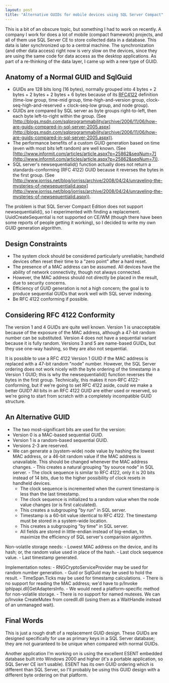 ```yaml
---
layout: post
title: "Alternative GUIDs for mobile devices using SQL Server Compact"
---
```

This is a bit of an obscure topic, but something I had to work on recently. A company I work for does a lot of mobile (compact framework) projects, and all of them use SQL Server CE to store collected data in a database. This data is later synchronized up to a central machine. The synchronization (and other data access) right now is very slow on the devices, since they are using the same code for data access as the desktop applications. As part of a re-thinking of the data layer, I came up with a new type of GUID.



## Anatomy of a Normal GUID and SqlGuid


- GUIDs are 128 bits long (16 bytes), normally grouped into 4 bytes + 2 bytes + 2 bytes + 2 bytes + 6 bytes because of its [RFC4122](http://www.faqs.org/rfcs/rfc4122.html) definition (time-low group, time-mid group, time-high-and-version group, clock-seq-high-and-reserved + clock-seq-low group, and node group).
- GUIDs are compared by SQL server as byte groups right-to-left, then each byte left-to-right within the group. (See [http://blogs.msdn.com/sqlprogrammability/archive/2006/11/06/how-are-guids-compared-in-sql-server-2005.aspx](http://blogs.msdn.com/sqlprogrammability/archive/2006/11/06/how-are-guids-compared-in-sql-server-2005.aspx)).
- The performance benefits of a custom GUID generation based on time (even with most bits left random) are well known. (See [http://www.informit.com/articles/article.aspx?p=25862&seqNum=7](http://www.informit.com/articles/article.aspx?p=25862&seqNum=7)).
- SQL server's newsequentialid() function actually does not return a standards-conforming (RFC 4122) GUID because it reverses the bytes in the first group. (See [http://www.jorriss.net/blog/jorriss/archive/2008/04/24/unraveling-the-mysteries-of-newsequentialid.aspx](http://www.jorriss.net/blog/jorriss/archive/2008/04/24/unraveling-the-mysteries-of-newsequentialid.aspx)).


The problem is that SQL Server Compact Edition does not support newsequentialid(), so I experimented with finding a replacement. UuidCreateSequential is not supported on CE/WM (though there have been some reports of people getting it working), so I decided to write my own GUID generation algorithm.



## Design Constraints


 - The system clock should be considered particularly unreliable; handheld devices often reset their time to a "zero point" after a hard reset.
 - The presence of a MAC address can be assumed. All devices have the ability of network connectivity, though not always connected.
 - However, the MAC address should not directly be placed in the result, due to security concerns.
 - Efficiency of GUID generation is not a high concern; the goal is to produce sequential GUIDs that work well with SQL server indexing.
 - Be RFC 4122 conforming if possible.


## Considering RFC 4122 Conformity

The version 1 and 4 GUIDs are quite well known. Version 1 is unacceptable because of the exposure of the MAC address, although a 47-bit random number can be substituted. Version 4 does not have a sequential variant because it is fully random. Versions 3 and 5 are name-based GUIDs, but they use one-way hashing, so they are also not sequential.



It is possible to use a RFC 4122 Version 1 GUID if the MAC address is replaced with a 47-bit random "node" number. However, the SQL Server ordering does not work nicely with the byte ordering of the timestamp in a Version 1 GUID; this is why the newsequentialid() function reverses the bytes in the first group. Technically, this makes it non-RFC 4122-conforming, but if we're going to set RFC 4122 aside, could we make a better GUID? All bits in an RFC 4122 GUID are either used or reserved, so we're going to start from scratch with a completely incompatible GUID structure.



## An Alternative GUID


  - The two most-significant bits are used for the version:
   - Version 0 is a MAC-based sequential GUID.
   - Version 1 is a random-based sequential GUID.
   - Versions 2-3 are reserved.
   - We can generate a (system-wide) node value by hashing the lowest MAC address, or a 46-bit random value if the MAC address is unavailable. This should be changed whenever the MAC address changes.
    - This creates a natural grouping "by source node" in SQL server.
    - The clock sequence is similar to RFC 4122, only it is 20 bits instead of 14 bits, due to the higher possibility of clock resets in handheld devices.
     - The clock sequence is incremented when the current timestamp is less than the last timestamp.
     - The clock sequence is initialized to a random value when the node value changes (or is first calculated).
     - This creates a subgrouping "by run" in SQL server.
     - Timestamp is a 60-bit value identical to RFC 4122. The timestamp must be stored in a system-wide location.
      - This creates a subgrouping "by time" in SQL server.
      - All fields are stored in little-endian instead of big-endian, to maximize the efficiency of SQL server's comparision algorithm.


Non-volatile storage needs:
       - Lowest MAC address on the device, and its hash; or, the random value used in place of the hash.
       - Last clock sequence value.
       - Last timestamp generated.




Implementation notes:
        - RNGCryptoServiceProvider may be used for random number generation.
        - Guid or SqlGuid may be used to hold the result.
        - TimeSpan.Ticks may be used for timestamp calculations.
        - There is no support for reading the MAC address; we'd have to p/Invoke iphlpapi.dll|GetAdaptersInfo.
        - We would need a platform-specific method for non-volatile storage. 
        - There is no support for named mutexes. We can p/Invoke CreateMutex from coredll.dll (using them as a WaitHandle instead of an unmanaged wait).




## Final Words

This is just a rough draft of a replacement GUID design. These GUIDs are designed specifically for use as primary keys in a SQL Server database; they are not guaranteed to be unique when compared with normal GUIDs.



Another application I'm working on is using the excellent ESENT embedded database built into Windows 2000 and higher (it's a portable application, so SQL Server CE isn't usable). ESENT has its own GUID ordering which is different than SQL Server, so I'll probably be using this GUID design with a different byte ordering on that platform.

